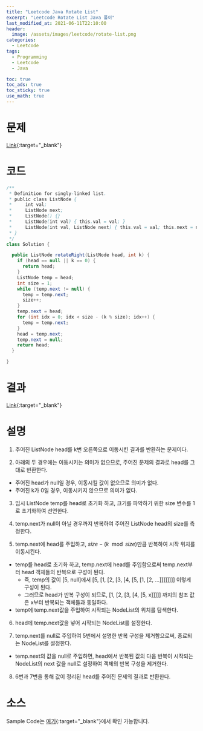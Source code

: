 ```yaml
---
title: "Leetcode Java Rotate List"
excerpt: "Leetcode Rotate List Java 풀이"
last_modified_at: 2021-06-11T22:10:00
header:
  image: /assets/images/leetcode/rotate-list.png
categories:
  - Leetcode
tags:
  - Programming
  - Leetcode
  - Java

toc: true
toc_ads: true
toc_sticky: true
use_math: true
---
```

# 문제
[Link](https://leetcode.com/problems/rotate-list/){:target="_blank"}

# 코드
```java
/**
 * Definition for singly-linked list.
 * public class ListNode {
 *     int val;
 *     ListNode next;
 *     ListNode() {}
 *     ListNode(int val) { this.val = val; }
 *     ListNode(int val, ListNode next) { this.val = val; this.next = next; }
 * }
 */
class Solution {

  public ListNode rotateRight(ListNode head, int k) {
    if (head == null || k == 0) {
      return head;
    }
    ListNode temp = head;
    int size = 1;
    while (temp.next != null) {
      temp = temp.next;
      size++;
    }
    temp.next = head;
    for (int idx = 0; idx < size - (k % size); idx++) {
      temp = temp.next;
    }
    head = temp.next;
    temp.next = null;
    return head;
  }

}
```

# 결과
[Link](https://leetcode.com/submissions/detail/506375322/){:target="_blank"}

# 설명
1. 주어진 ListNode head를 k번 오른쪽으로 이동시킨 결과를 반환하는 문제이다.

2. 아래의 두 경우에는 이동시키는 의미가 없으므로, 주어진 문제의 결과로 head를 그대로 반환한다.
- 주어진 head가 null일 경우, 이동시킬 값이 없으므로 의미가 없다.
- 주어진 k가 0일 경우, 이동시키지 않으므로 의미가 없다.

3. 임시 ListNode temp를 head로 초기화 하고, 크기를 파악하기 위한 size 변수를 1로 초기화하여 선언한다.

4. temp.next가 null이 아닐 경우까지 반복하여 주어진 ListNode head의 size를 측정한다.

5. temp.next에 head를 주입하고, $size - (k \mod size)$만큼 반복하여 시작 위치를 이동시킨다.
- temp를 head로 초기화 하고, temp.next에 head를 주입함으로써 temp.next부터 head 객체들의 반복으로 구성이 된다.
  - 즉, temp의 값이 [5, null]에서 [5, [1, [2, [3, [4, [5, [1, [2, ...]]]]]]]] 이렇게 구성이 된다.
  - 그러므로 head가 반복 구성이 되므로, [1, [2, [3, [4, [5, x]]]]] 까지의 참조 값은 x부터 반복되는 객체들과 동일하다.
- temp에 temp.next값을 주입하여 시작되는 NodeList의 위치를 탐색한다.

6. head에 temp.next값을 넣어 시작되는 NodeList를 설정한다.

7. temp.next를 null로 주입하여 5번에서 설명한 반복 구성을 제거함으로써, 종료되는 NodeList를 설정한다.
- temp.next의 값을 null로 주입하면, head에서 반복된 값의 다음 반복이 시작되는 NodeList의 next 값을 null로 설정하여 객체의 반복 구성을 제거한다.

8. 6번과 7번을 통해 값이 정리된 head를 주어진 문제의 결과로 반환한다.

# 소스
Sample Code는 [여기](https://github.com/GracefulSoul/leetcode/blob/master/src/main/java/gracefulsoul/problems/RotateList.java){:target="_blank"}에서 확인 가능합니다.